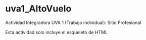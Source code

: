 # uva1_AltoVuelo
Actividad Integradora UVA 1 (Trabajo individual): Sitio Profesional

Esta actividad solo incluye el esqueleto de HTML
